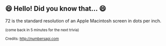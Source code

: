 ## :smile: Hello! Did you know that... :smile:
72 is the standard resolution of an Apple Macintosh screen in dots per inch.

<sup>(come back in 5 minutes for the next trivia)</sup>


<sup>Credits: http://numbersapi.com</sup>
